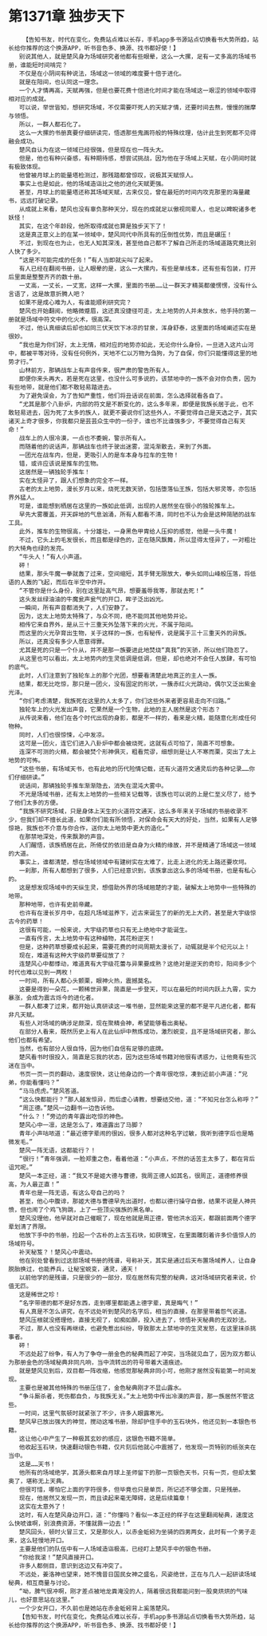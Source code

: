 # 第1371章 独步天下
        【告知书友，时代在变化，免费站点难以长存，手机app多书源站点切换看书大势所趋，站长给你推荐的这个换源APP，听书音色多、换源、找书都好使！】
       别说其他人，就是楚风身为场域研究者他都有些眼晕，这么一大摞，足有一丈多高的场域书册，谁能短时间啃完？
       不仅是在小阴间有种说法，场域这一领域的难度要十倍于进化。
       就是在阳间，也认同这一理念。
       一个人才情再高，天赋再强，但是也要花费十倍进化时间才能在场域这一艰涩的领域中取得相对应的成就。
       可以说，举世皆知，想研究场域，不仅需要吓死人的天赋才情，还要时间去熬，慢慢的揣摩与领悟。
       所以，一群人都石化了。
       这么一大摞的书册真要仔细研读完，悟透那些鬼画符般的特殊纹理，估计此生到死都不见得融会成功。
       楚风自认为在这一领域已经很强，但是现在也一阵头大。
       但是，他也有种兴奋感，有种期待感，想尝试挑战，因为他在于场域上天赋，在小阴间时就有极致体现。
       他曾被月球上的能量塔检测过，那残踏都曾惊叹，说极其天赋惊人。
       事实上也是如此，他的场域造诣比之他的进化天赋更强。
       甚至，月球上的能量塔还称其场域天赋，古来仅见，曾在最短的时间内攻克那里的海量藏书，远远打破记录。
       从成就上来看，楚风也没有辜负那种天分，现在的成就足以傲视同辈人，也足以睥睨诸多老妖怪！
       其实，在这个年龄段，他所取得成就也算是独步天下了！
       这是真正意义上的在某一领域中，楚风同代中所具有的压倒性优势，而且是碾压！
       不过，到现在也为止，也无人知其深浅，甚至他自己都不了解自己所走的场域道路究竟比别人快了多少。
       “这是不可能完成的任务！”有人当即就尖叫了起来。
       有人已经在翻阅书册，让人眼晕的是，这么一大摞内，有些是单线本，还有些有包装，打开后里面是整整齐齐的数十册。
       一丈高，一丈长，一丈宽，这样一大摞，里面的书册……让一群天才精英都傻愣愣，没有什么言语了，这是故意折腾人吧？
       如果不是成心难为人，有谁能顺利研究完？
       楚风也开始翻阅，他略微蹙眉，这还真没捷径可走，太上地势的人并未放水，他手持的第一册就是场域中符文中的化火术，很高深。
       不过，他认真细读后却也如同三伏天饮下冰凉的甘泉，浑身舒泰，这里面的场域阐述实在是很妙。
       “我也是为你们好，太上无情，相对应的地势亦如此，无论你什么身份，一旦进入这片山河中，都被平等对待，没有任何例外，天地不仁以万物为刍狗，为了自保，你们只能懂得这里的地势才行。”
       山林前方，那辆战车上有声音传来，很严肃的警告所有人。
       即便你来头再大，若是死在这里，也没什么可多说的，该禁地中的一族不会对你负责，因为有些地带，就是他们都不敢轻易踏进去。
       为了避免误会，为了告知严重性，他们将丑话说在前面，怎么选择就看各自了。
       “尤其是那个八卦炉，内部的符文是不断变化的，这么多年来，即便是我族长居于此，也不敢轻易进去，因为死了太多的族人，就更不要说你们这些外人，不要觉得自己是天选之子，其实诸天上奇才很多，你我都只是芸芸众生中的一份子，谁也不比谁强多少，不要觉得自己有天命！”
       战车上的人很冷漠，一点也不委婉，警示所有人。
       而随着他的说话声，那辆战车也终于驶出迷雾，混沌渐散去，来到了外面。
       一团光在战车内，但是，更吸引人的是车本身与拉车的生物！
       错，或许应该说是推车的生物。
       这居然是一辆独轮手推车！
       实在太怪异了，跟人们想象的完全不一样。
       古老的太上地势，漫长岁月以来，烧死无数天骄，包括堕落仙王族，包括大邪灵等，亦包括界外猛人。
       可是，谁能想到栖居在这里的一族如此低调，出现的人居然坐在很小的独轮推车上。
       早先大雾覆盖，开天辟地的气息汹涌，所有人都看不清，同时也不认为会是这种简陋的战车工具。
       此外，推车的生物很高，十分雄壮，一身黑色甲胄给人压抑的感觉，他是一头牛魔！
       不过，它头上的毛发很长，而且都是绿色的，正在随风飘舞，所以显得太怪异了，一对粗壮的大犄角也绿的发亮。
       “牛头人！”有人小声道。
       砰！
       结果，那头牛魔一拳就轰了过来，空间缩短，其手臂无限放大，拳头如同山峰般压落，将低语的人轰的飞起，而后在半空中炸开。
       “不管你是什么身份，别在这里趾高气昂，想要羞辱我等，那就去死！”
       这头发丝绿油油的牛魔瓮声瓮气的开口，眸子泛出凶光。
       一瞬间，所有声音都消失了，人们安静了。
       因为，这太上地势太特殊了，与众不同，绝不能同其他地势并论。
       相传它来自界外，是从三十三重天外坠落下来的火光，不属于阳间。
       而这里的火光孕育出生物，关于这样的一族，也有秘传，说是属于三十三重天外的异族。
       所以，还真没有多少人愿意得罪。
       尤其是死的只是一个仆从，并不是那一族要进此地焚烧“真我”的天骄，所以他们隐忍了。
       从这里也可以看出，太上地势内的生灵低调是低调，但是，却也绝对不会任人放肆，有可怕的底气。
       此时，人们注意到了独轮车上的那个光团，想要看清楚此地真正的主人一族。
       结果，都无比吃惊，那只是一团火，没有固定的形状，一簇赤红火光跳动，偶尔又泛出紫金光泽。
       “你们考虑清楚，我族死在这里的人太多了，你们这些外来者更容易走向不归路。”
       独轮车上的火光发出声音，它果然是一个生物，此地的主人居然是这个形态？
       从传说来看，他们在各个时代出现的身影，都是不一样的，看来是火精，能随意化形成任何物种。
       同时，人们也很惊悚，心中发凉。
       这可是一团火，连它们进入八卦炉中都会被烧死，这就有点可怕了，简直不可想象。
       连深不可测的火精，都会被焚个形神俱灭，粗看荒谬，细想则是让人不寒而栗，突出了太上地势的可怖。
       “这些书册，有场域天书，也有此地的历代险情记载，还有火道符文通灵后的各种记录……你们仔细研读。”
       说话间，那辆独轮手推车渐渐隐去，消失在混沌大雾中。
       不光是场域书册，还有太上地势的一些相关记载等，该族也可以说的上是仁至义尽了，给予了他们太多的方便。
       “我族不研究场域，只是身体上天生的火道符文通天，这么多年来关于场域的书册收录不少，但我们却不擅长此道，如果你们能有所领悟，对保命会有天大的好处，当然，如果有人足够惊艳，我族也不介意与你合作，送你太上地势中更大的造化。”
       在那禁地深处，传来飘渺的声音。
       人们醒悟，该族栖居在此，所倚仗的依旧是自身为火精的缘故，并不是精通了场域这一领域的大道。
       事实上，谁都清楚，想在场域领域中有建树实在太难了，比走上进化的无上路还要坎坷。
       一刹那，所有人都想到了很多，人们已经意识到，该族拿出这么多的场域书册，也是有私心的。
       这是想发现场域中的天纵生灵，想借助外界的场域翘楚的才能，破解太上地势中一些特殊的地带。
       那种地带，也许有史前帝藏。
       也许有在漫长岁月中，在超凡场域滋养下，近古来诞生了的新的无上大药，甚至是大宇级惊古今的药草！
       这很有可能，一般来说，大宇级药草也只有无上绝地中才能诞生。
       一直有传言，太上地势中有这种植物，其花粉逆天！
       但是，这种药草想要成长起来，需要花费的时间周期太漫长了，动辄就是半个纪元以上！
       现在，难道有这种大宇级药草要绽放了？
       连楚风心中都悸动，难道真有大宇级花蕾与异果要成熟？这绝对是逆天的奇珍，阳间多少个时代也难以见到一两枚！
       一时间，所有人都心头颤栗，眼神火热，震撼莫名。
       这要是得到一朵花，一颗稀世异果，简直是一步登天，可以在最短的时间内跃上九霄，实力暴涨，会成为震古烁今的进化者。
       一群人都凑了过来，都开始认真研读这一堆书册，显然能来这里的都不是平凡进化者，都有非凡天赋。
       有些人对场域的确涉足颇深，现在聚精会神，希望能够看出奥秘。
       在部分人看来，既然历史上有人在此仙炉中熬炼成功，激烈蜕变，且不是场域研究者，那么他们也都有希望。
       当然，也有部分人很自恃，因为他们自信有足够的底牌。
       楚风看书时很投入，简直是忘我的状态，因为这些场域书籍对他很有诱惑力，让他竟有些沉迷在当中。
       书页一页一页的翻动，速度很快，这让他身边的一个青年很吃惊，凑到近前小声道：“兄弟，你能看懂吗？”
       “马马虎虎。”楚风答道。
       “这么快都能行？”那人越发惊异，而后虚心请教，想要结交他，道：“不知兄台怎么称呼？”
       “周正德。”楚风一边翻书一边告诉他。
       “什么？！”旁边的青年露出吃惊的神色。
       楚风心中一凛，这是怎么了，难道露出了马脚？
       青年小声咕哝道：“最近德字辈闹的很凶，很多人都对这种名字过敏，我听到德字后也是略微发毛。”
       楚风一阵无语，这都能行？！
       “很行！”青年强调，一脸郑重之色，看着他道：“小声点，不然的话苦主太多了，都在背后诅咒呢。”
       楚风一本正经，道：“我又不是姬大德与曹德，我周正德人如其名，很周正，道德修养很高，为人最正直！”
       青年也是一阵无语，有这么夸自己的吗？
       甚至，他心中腹诽，那姬大德与曹德早先出道时，也都以德行操守自傲，结果不说是人神共愤，但也闹了个鸡飞狗跳，上了一些顶尖强族的黑名单。
       楚风没理他，他早就对自己催眠了，现在他就是周正德，管他洪水滔天，都跟前面两个德字辈划清了界限。
       他放下手中的书册，捡起一个古朴的上古玉石块，如获瑰宝，在里面雕刻着许多价值惊人的场域符号。
       补天秘笈？！楚风心中震动。
       他在别处曾看到过这部场域书册的残谱，号称补天，其实是通过后天布置场域养人，让自身脱胎换过，也能养兵，让秘宝蜕变，通灵，通天！
       以前他学的是残谱，只是很少的一部分，现在居然有完整的秘典，这对场域研究者来说，价值无匹。
       这是稀世之珍！
       “名字带德的都不是好东西，走到哪里都能遇上德字辈，真是晦气！”
       有人真是不怎么讲究，在不远处听到楚风的名字后，相当的直接，在那里带着怨气说道。
       楚风压根就没搭理他，直接无视了，如痴如醉，投入进去了，领悟补天秘典的无双妙法。
       不过，那人也没有再继续，也避免惹出纠纷，导致那太上禁地中的生灵发怒，在这里抹杀挑事者。
       砰！
       不远处起了纷争，有人为了争夺一册金色的秘典而起了冲突，当场就见血了，因为双方都认为那册金色的场域秘典非同凡响，当中流转出的符号带着大道痕迹。
       就是楚风见到后，双目都一阵收缩，他感觉那秘典非同小可，他刚才居然没有能第一时间发现。
       主要也是被其他特殊的书册压住了，金色秘典刚才不显山露水。
       “争斗厮杀者，死伤都自负，与我族无关。”太上地势中传出冷漠的声音，那一族居然不管这些。
       一时间，这里气氛顿时就紧张了不少，许多人眼露寒光。
       楚风早已放出强大的神觉，搅动这堆书册，除却护住手中的玉石块外，他还见到一本银色书籍。
       这让他心中产生了一种极其玄妙的感应，这银色书籍不简单。
       他收起玉石块，快速翻动银色书籍，仅片刻后他就心中震撼了，他发现一页特别的纸张夹在当中。
       这是……天书！
       他所有的场域绝学，其源头都来自月球上圣师留下的那一页银色天书，只有一页，但却太繁奥了，堪称无上天典。
       但很可惜，哪怕它上面的字符很多，但毕竟也只是单页，所记述不够全面，只是残册。
       现在，他居然又发现一页，而且读起来毫无障碍，这是后续篇章！
       这实在太意外了！
       这时，有人在楚风身边开口，道：“你懂吗？看似一本正经的样子在这里翻阅秘典，速度这么快唬谁啊，别浪费资源，不懂就靠一边去！”
       楚风回头，顿时火冒三丈，又是那伙人，以赤金蚯蚓为坐骑的四男两女，此时有一个男子走来，这么轻慢地开口。
       主要是他们的队伍中有一人场域造诣极高，已经盯上楚风手中的银色书册。
       “你给我滚！”楚风直接开口。
       许多人都侧目，意识到这边又有冲突了。
       不远处，姜洛神也望来，她不愧昔日国民女神之盛名，风姿绝世，正在与几人一起研读场域秘典，相互商量与讨论。
       “呦，脾气很冲啊，刚才差点被地龙粪淹没的人，隔着很远我都能问到一股臭烘烘的气味儿，也好意思站在这里。”
       一个少女开口，不久前也是她站在赤金蚯蚓背上奚落楚风。
       【告知书友，时代在变化，免费站点难以长存，手机app多书源站点切换看书大势所趋，站长给你推荐的这个换源APP，听书音色多、换源、找书都好使！】